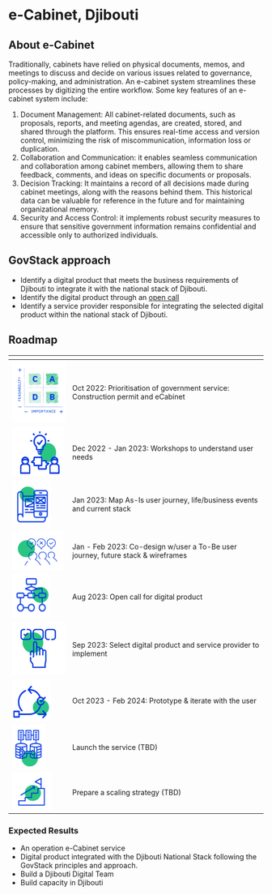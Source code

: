 # e-Cabinet, Djibouti

## About e-Cabinet

Traditionally, cabinets have relied on physical documents, memos, and meetings to discuss and decide on various issues related to governance, policy-making, and administration. An e-cabinet system streamlines these processes by digitizing the entire workflow. Some key features of an e-cabinet system include:

1. Document Management: All cabinet-related documents, such as proposals, reports, and meeting agendas, are created, stored, and shared through the platform. This ensures real-time access and version control, minimizing the risk of miscommunication, information loss or duplication.
2. Collaboration and Communication: it enables seamless communication and collaboration among cabinet members, allowing them to share feedback, comments, and ideas on specific documents or proposals.
3. Decision Tracking: It maintains a record of all decisions made during cabinet meetings, along with the reasons behind them. This historical data can be valuable for reference in the future and for maintaining organizational memory.
4. Security and Access Control: it implements robust security measures to ensure that sensitive government information remains confidential and accessible only to authorized individuals.

## GovStack approach

* Identify a digital product that meets the business requirements of Djibouti to integrate it with the national stack of Djibouti.
* Identify the digital product through an [open call](https://www.leverist.de/en/app/opportunities/call-for-digital-products-to-manage-ecabinet-meetings-document-correspondence-and-policy-drafting-for-the-government-of-djibouti?force\_preview=1)&#x20;
* Identify a service provider responsible for integrating the selected digital product within the national stack of Djibouti.

## Roadmap

<table><thead><tr><th width="105"></th><th></th></tr></thead><tbody><tr><td><img src="../../../.gitbook/assets/Screenshot_2023-03-28_170152-removebg-preview.png" alt=""></td><td>Oct 2022: Prioritisation of government service: Construction permit and eCabinet</td></tr><tr><td><img src="../../../.gitbook/assets/image (7) (1).png" alt=""></td><td>Dec 2022 - Jan 2023: Workshops to understand user needs</td></tr><tr><td><img src="../../../.gitbook/assets/image (11) (1).png" alt=""></td><td>Jan 2023: Map As-Is user journey, life/business events and current stack</td></tr><tr><td><img src="../../../.gitbook/assets/image (16) (1).png" alt=""></td><td> Jan - Feb 2023: Co-design w/user a To-Be user journey, future stack &#x26; wireframes</td></tr><tr><td><img src="../../../.gitbook/assets/image (8).png" alt=""></td><td>Aug 2023: Open call for digital product</td></tr><tr><td><img src="../../../.gitbook/assets/Untitled design.jpg" alt=""></td><td>Sep 2023: Select digital product and service provider to implement</td></tr><tr><td><img src="../../../.gitbook/assets/image (9) (1).png" alt=""></td><td> Oct 2023 - Feb 2024: Prototype &#x26; iterate with the user</td></tr><tr><td><img src="../../../.gitbook/assets/image (14) (1).png" alt=""></td><td>Launch the service  (TBD)</td></tr><tr><td><img src="../../../.gitbook/assets/image (13) (1).png" alt=""></td><td>Prepare a scaling strategy (TBD)</td></tr></tbody></table>

### Expected Results

* An operation e-Cabinet service
* Digital product integrated with the Djibouti National Stack following the GovStack principles and approach.
* Build a Djibouti Digital Team
* Build capacity in Djibouti
